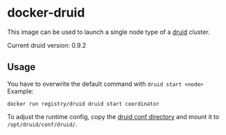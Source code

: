 # docker-druid

This image can be used to launch a single node type of a [druid](http://druid.io/) cluster.

Current druid version: 0.9.2

## Usage
You have to overwrite the default command with `druid start <node>`
Example:
```
docker run registry/druid druid start coordinator
```

To adjust the runtime config, copy the [druid conf directory](https://github.com/druid-io/druid/tree/druid-0.9.2/examples/conf/druid) and mount it to `/opt/druid/conf/druid/`.
